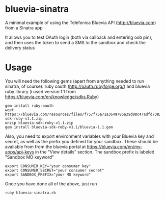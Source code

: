 # bluevia-sinatra

A minimal example of using the Telefonica Bluevia API (http://bluevia.com) from a Sinatra app

It allows you to test OAuth login (both via callback and entering oob pin), and then uses the token to send a SMS to the sandbox and check the delivery status

# Usage

You will need the following gems (apart from anything needed to run sinatra, of course): ruby oauth (http://oauth.rubyforge.org/) and bluevia ruby library (i used version 1.1 from https://bluevia.com/en/knowledge/sdks.Ruby) 

    gem install ruby-oauth
    wget https://bluevia.com/resources/files/f75/f75a71a3649785a39d08c47adfd7382c/bluevia-sdk-ruby-v1.1.zip
    unzip bluevia-sdk-ruby-v1.1.zip
    gem install bluevia-sdk-ruby-v1.1/bluevia-1.1.gem

Also, you need to export environment variables with your Bluevia key and secret, as well as the prefix you defined for your sandbox. These should be available from from the bluevia portal at https://bluevia.com/en/my-apps/api-keys in the "View details" section. The sandbox prefix is labeled "Sandbox MO keyword"

    export CONSUMER_KEY="your consumer key"
    export CONSUMER_SECRET="your consumer secret"
    export SANDBOX_PREFIX="your MO keyword"

Once you have done all of the above, just run

    ruby bluevia-sinatra.rb
